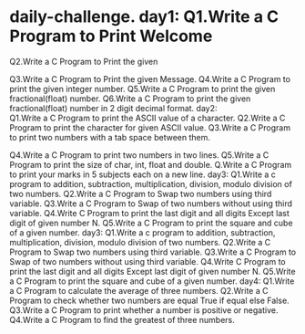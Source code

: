 # daily-challenge.                         day1:                                                        Q1.Write a C Program to Print Welcome

Q2.Write a C Program to Print the given 

Q3.Write a C Program to Print the given Message.
Q4.Write a C Program to print the given integer number.
Q5.Write a C Program to print the given fractional(float) number.
Q6.Write a C Program to print the given fractional(float) number in 2 digit decimal format.                             day2:                                         
Q1.Write a C Program to print the ASCII value of a character.
Q2.Write a C Program to print the character for given ASCII value.
Q3.Write a C Program to print two numbers with a tab space between them.

Q4.Write a C Program to print two numbers in two lines.
Q5.Write a C Program to print the size of char, int, float and double.
Q.Write a C Program to print your marks in 5 subjects each on a new line.            day3:                                       Q1.Write a c program to addition, subtraction, multiplication, division, modulo division of two numbers.
Q2.Write a C Program to Swap two numbers using third variable.
Q3.Write a C Program to Swap of two numbers without using third variable.
Q4.Write C Program to print the last digit and all digits Except last digit of given number N.
Q5.Write a C Program to print the square and cube of a given number.                day3:                                    Q1.Write a c program to addition, subtraction, multiplication, division, modulo division of two numbers.
Q2.Write a C Program to Swap two numbers using third variable.
Q3.Write a C Program to Swap of two numbers without using third variable.
Q4.Write C Program to print the last digit and all digits Except last digit of given number N.
Q5.Write a C Program to print the square and cube of a given number.                day4:                                      Q1.Write a C Program to calculate the average of three numbers.
Q2.Write a C Program to check whether two numbers are equal True if equal else False.
Q3.Write a C Program to print whether a number is positive or negative.
Q4.Write a C Program to find the greatest of three numbers. 